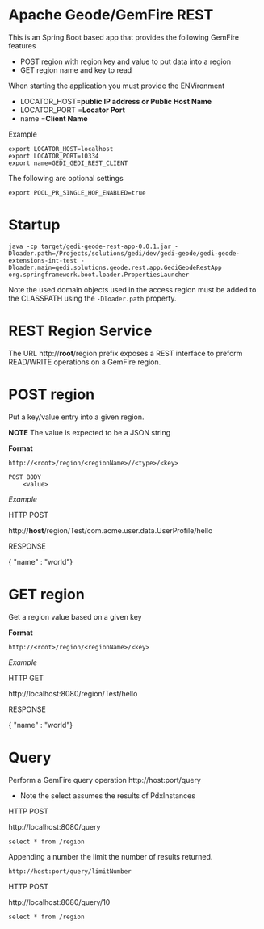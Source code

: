  # Apache Geode/GemFire REST

This is an Spring Boot based app that provides the following GemFire features 
- POST region with region key and value to put data into a region
- GET region name and key to read

When starting the application you must provide the ENVironment

- LOCATOR_HOST=**public IP address or Public Host Name**
- LOCATOR_PORT =**Locator Port**
- name =**Client Name**


Example 
	
	export LOCATOR_HOST=localhost
	export LOCATOR_PORT=10334
	export name=GEDI_GEDI_REST_CLIENT
	
	
The following are optional settings
	
	export POOL_PR_SINGLE_HOP_ENABLED=true


# Startup

	java -cp target/gedi-geode-rest-app-0.0.1.jar -Dloader.path=/Projects/solutions/gedi/dev/gedi-geode/gedi-geode-extensions-int-test -Dloader.main=gedi.solutions.geode.rest.app.GediGeodeRestApp  org.springframework.boot.loader.PropertiesLauncher


Note the used domain objects used in the access region must be added to the CLASSPATH using the 
`-Dloader.path` property.


# REST Region Service

The URL http://**root**/region prefix exposes a REST interface to preform READ/WRITE 
operations on a GemFire region.


# POST region

Put a  key/value entry into a given region.

**NOTE** The value is expected to be a JSON string


**Format** 

	http://<root>/region/<regionName>//<type>/<key>
	
	POST BODY
		<value>

*Example*

HTTP POST

http://**host**/region/Test/com.acme.user.data.UserProfile/hello

RESPONSE

{ "name" : "world"}



# GET region

Get a region value based on a given key

**Format** 

	http://<root>/region/<regionName>/<key>
	
*Example*

HTTP GET

http://localhost:8080/region/Test/hello

RESPONSE

{ "name" : "world"}



# Query

Perform a GemFire query operation
http://host:port/query 

* Note the select assumes the results of PdxInstances 

HTTP POST 

http://localhost:8080/query

    
    select * from /region 


Appending a number the limit the number of results returned. 

    http://host:port/query/limitNumber
	

HTTP POST 

http://localhost:8080/query/10

    
    select * from /region 